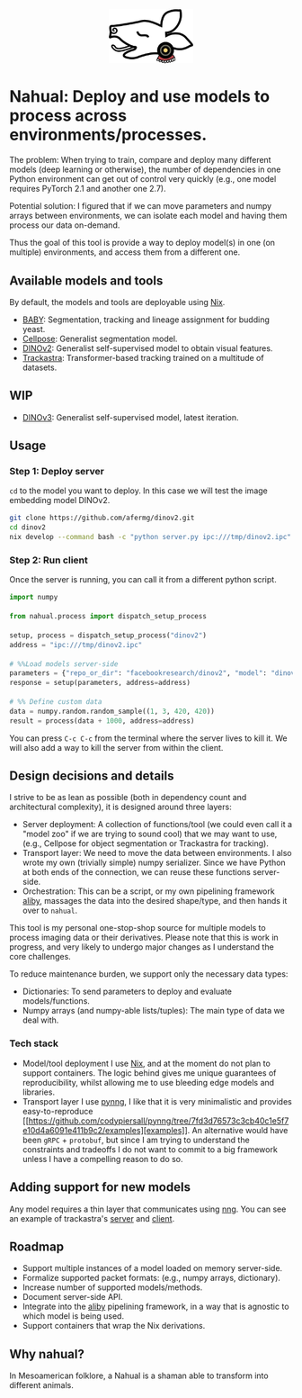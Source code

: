 <div align="center">
<img src="./logo.svg" width="150px">
</div>

# Nahual: Deploy and use models to process across environments/processes.

The problem: When trying to train, compare and deploy many different models (deep learning or otherwise), the number of dependencies in one Python environment can get out of control very quickly (e.g., one model requires PyTorch 2.1 and another one 2.7). 

Potential solution: I figured that if we can move parameters and numpy arrays between environments, we can isolate each model and having them process our data on-demand. 

Thus the goal of this tool is provide a way to deploy model(s) in one (on multiple) environments, and access them from a different one.

## Available models and tools 
By default, the models and tools are deployable using [Nix](https://nixos.org/).

- [BABY](https://github.com/afermg/baby): Segmentation, tracking and lineage assignment for budding yeast.
- [Cellpose](https://github.com/afermg/cellpose): Generalist segmentation model.
- [DINOv2](https://github.com/afermg/dinov2): Generalist self-supervised model to obtain visual features.
- [Trackastra](https://github.com/afermg/trackastra): Transformer-based tracking trained on a multitude of datasets.

## WIP
- [DINOv3](https://github.com/afermg/dinov3): Generalist self-supervised model, latest iteration.

## Usage
### Step 1: Deploy server
`cd` to the model you want to deploy. In this case we will test the image embedding model DINOv2.

```bash
git clone https://github.com/afermg/dinov2.git
cd dinov2
nix develop --command bash -c "python server.py ipc:///tmp/dinov2.ipc"
```

### Step 2: Run client
Once the server is running, you can call it from a different python script.
```python
import numpy

from nahual.process import dispatch_setup_process

setup, process = dispatch_setup_process("dinov2")
address = "ipc:///tmp/dinov2.ipc"

# %%Load models server-side
parameters = {"repo_or_dir": "facebookresearch/dinov2", "model": "dinov2_vits14_lc"}
response = setup(parameters, address=address)

# %% Define custom data
data = numpy.random.random_sample((1, 3, 420, 420))
result = process(data + 1000, address=address)
```

You can press `C-c C-c` from the terminal where the server lives to kill it. We will also add a way to kill the server from within the client.

## Design decisions and details
I strive to be as lean as possible (both in dependency count and architectural complexity), it is designed around three layers:

- Server deployment: A collection of functions/tool (we could even call it a "model zoo" if we are trying to sound cool) that we may want to use, (e.g., Cellpose for object segmentation or Trackastra for tracking).
- Transport layer: We need to move the data between environments. I also wrote my own (trivially simple) numpy serializer. Since we have Python at both ends of the connection, we can reuse these functions server-side.
- Orchestration: This can be a script, or my own pipelining framework [aliby](https://github.com/afermg/aliby), massages the data into the desired shape/type, and then hands it over to `nahual`.

This tool is my personal one-stop-shop source for multiple models to process imaging data or their derivatives. Please note that this is work in progress, and very likely to undergo major changes as I understand the core challenges.

To reduce maintenance burden, we support only the necessary data types:
- Dictionaries: To send parameters to deploy and evaluate models/functions.
- Numpy arrays (and numpy-able lists/tuples): The main type of data we deal with.

### Tech stack 
- Model/tool deployment I use [Nix](https://nixos.org/), and at the moment do not plan to support containers. The logic behind  gives me unique guarantees of reproducibility, whilst allowing me to use bleeding edge models and libraries.
- Transport layer I use [pynng](github.com/codypiersall/pynng), I like that it is very minimalistic and provides easy-to-reproduce [[https://github.com/codypiersall/pynng/tree/7fd3d76573c3cb40c1e5f7e10d4a6091e411b9c2/examples][examples]]. An alternative would have been `gRPC` + `protobuf`, but since I am trying to understand the constraints and tradeoffs I do not want to commit to a big framework unless I have a compelling reason to do so.

## Adding support for new models
Any model requires a thin layer that communicates using [nng](https://github.com/nanomsg/nng). You can see an example of trackastra's [server](https://github.com/afermg/trackastra/blob/main/server.py) and [client](./examples/trackastra.py).
	
## Roadmap
- Support multiple instances of a model loaded on memory server-side.
- Formalize supported packet formats: (e.g., numpy arrays, dictionary).
- Increase number of supported models/methods.	
- Document server-side API.
- Integrate into the [aliby](github.com/afermg/aliby) pipelining framework, in a way that is agnostic to which model is being used.
- Support containers that wrap the Nix derivations.

## Why nahual?
In Mesoamerican folklore, a Nahual is a shaman able to transform into different animals.

